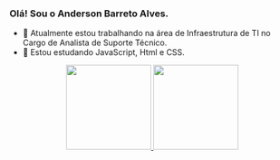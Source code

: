 ### Olá! Sou o Anderson Barreto Alves.


- 🔭 Atualmente estou trabalhando na área de Infraestrutura de TI no Cargo de Analista de Suporte Técnico.
- 🌱 Estou estudando JavaScript, Html e CSS.

<div align="center">
  <a href="https://github.com/andersonbarretoalves">
  <img height="150em" src="https://github-readme-stats.vercel.app/api?username=andersonbarretoalves&show_icons=true&theme=merko&include_all_commits=true&count_private=true"/>
  <img height="150em" src="https://github-readme-stats.vercel.app/api/top-langs/?username=andersonbarretoalves&layout=compact&langs_count=7&theme=merko"/>
</div>
